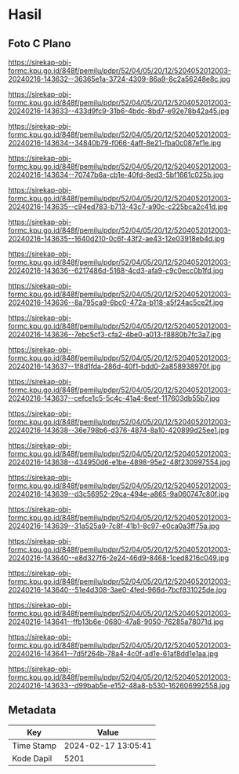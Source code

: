 # Hasil

## Foto C Plano

https://sirekap-obj-formc.kpu.go.id/848f/pemilu/pdpr/52/04/05/20/12/5204052012003-20240216-143632--36365e1a-3724-4309-86a9-8c2a56248e8c.jpg

https://sirekap-obj-formc.kpu.go.id/848f/pemilu/pdpr/52/04/05/20/12/5204052012003-20240216-143633--433d9fc9-31b6-4bdc-8bd7-e92e78b42a45.jpg

https://sirekap-obj-formc.kpu.go.id/848f/pemilu/pdpr/52/04/05/20/12/5204052012003-20240216-143634--34840b79-f066-4aff-8e21-fba0c087ef1e.jpg

https://sirekap-obj-formc.kpu.go.id/848f/pemilu/pdpr/52/04/05/20/12/5204052012003-20240216-143634--70747b6a-cb1e-40fd-8ed3-5bf1661c025b.jpg

https://sirekap-obj-formc.kpu.go.id/848f/pemilu/pdpr/52/04/05/20/12/5204052012003-20240216-143635--c94ed783-b713-43c7-a90c-c225bca2c41d.jpg

https://sirekap-obj-formc.kpu.go.id/848f/pemilu/pdpr/52/04/05/20/12/5204052012003-20240216-143635--1640d210-0c6f-43f2-ae43-12e03918eb4d.jpg

https://sirekap-obj-formc.kpu.go.id/848f/pemilu/pdpr/52/04/05/20/12/5204052012003-20240216-143636--6217486d-5168-4cd3-afa9-c9c0ecc0b1fd.jpg

https://sirekap-obj-formc.kpu.go.id/848f/pemilu/pdpr/52/04/05/20/12/5204052012003-20240216-143636--8a795ca9-6bc0-472a-b118-a5f24ac5ce2f.jpg

https://sirekap-obj-formc.kpu.go.id/848f/pemilu/pdpr/52/04/05/20/12/5204052012003-20240216-143636--7ebc5cf3-cfa2-4be0-a013-f8880b7fc3a7.jpg

https://sirekap-obj-formc.kpu.go.id/848f/pemilu/pdpr/52/04/05/20/12/5204052012003-20240216-143637--1f8d1fda-286d-40f1-bdd0-2a858938970f.jpg

https://sirekap-obj-formc.kpu.go.id/848f/pemilu/pdpr/52/04/05/20/12/5204052012003-20240216-143637--cefce1c5-5c4c-41a4-8eef-117603db55b7.jpg

https://sirekap-obj-formc.kpu.go.id/848f/pemilu/pdpr/52/04/05/20/12/5204052012003-20240216-143638--36e798b6-d376-4874-8a10-420899d25ee1.jpg

https://sirekap-obj-formc.kpu.go.id/848f/pemilu/pdpr/52/04/05/20/12/5204052012003-20240216-143638--434950d6-e1be-4898-95e2-48f230997554.jpg

https://sirekap-obj-formc.kpu.go.id/848f/pemilu/pdpr/52/04/05/20/12/5204052012003-20240216-143639--d3c56952-29ca-494e-a865-9a060747c80f.jpg

https://sirekap-obj-formc.kpu.go.id/848f/pemilu/pdpr/52/04/05/20/12/5204052012003-20240216-143639--31a525a9-7c8f-41b1-8c97-e0ca0a3ff75a.jpg

https://sirekap-obj-formc.kpu.go.id/848f/pemilu/pdpr/52/04/05/20/12/5204052012003-20240216-143640--e8d327f6-2e24-46d9-8468-1ced8216c049.jpg

https://sirekap-obj-formc.kpu.go.id/848f/pemilu/pdpr/52/04/05/20/12/5204052012003-20240216-143640--51e4d308-3ae0-4fed-966d-7bcf831025de.jpg

https://sirekap-obj-formc.kpu.go.id/848f/pemilu/pdpr/52/04/05/20/12/5204052012003-20240216-143641--ffb13b6e-0680-47a8-9050-76285a78071d.jpg

https://sirekap-obj-formc.kpu.go.id/848f/pemilu/pdpr/52/04/05/20/12/5204052012003-20240216-143641--7d5f264b-78a4-4c0f-ad1e-61af8dd1e1aa.jpg

https://sirekap-obj-formc.kpu.go.id/848f/pemilu/pdpr/52/04/05/20/12/5204052012003-20240216-143633--d99bab5e-e152-48a8-b530-162606992558.jpg


## Metadata

| Key        | Value               |
| ---------- | ------------------- |
| Time Stamp | 2024-02-17 13:05:41 |
| Kode Dapil | 5201                |



